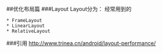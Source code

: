 ##优化布局篇
###Layout
Layout分为：
经常用到的
```
* FrameLayout
* LinearLayout
* RelativeLayout
```
###引用
http://www.trinea.cn/android/layout-performance/
